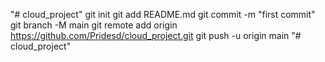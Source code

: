 "# cloud_project"  git init git add README.md git commit -m "first commit" git branch -M main git remote add origin https://github.com/Pridesd/cloud_project.git git push -u origin main
"# cloud_project" 
